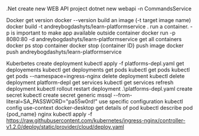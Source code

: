 .Net
    create new WEB API project
        dotnet new webapi -n CommandsService
        
Docker
    get version
        docker --version
    build an image (-t target image name)
        docker build -t andreybogdashyts/learn-platformservice .
    run a container. -p is important to make app available outside container
        docker run -p 8080:80 -d andreybogdashyts/learn-platformservice
    get all containers
        docker ps
    stop container
        docker stop {container ID}
    push image
        docker push andreybogdashyts/learn-platformservice

Kuberbetes
    create deployment
        kubectl apply -f platforms-depl.yaml
    get deployements
        kubectl get deployments
    get pods
        kubectl get pods
        kubectl get pods --namespace=ingress-nginx
    delete deployment
        kubectl delete deployment platform-depl
    get services
        kubectl get services
    refresh deployment
        kubectl rollout restart deployment .\platforms-depl.yaml
    create secret
        kubectl create secret generic mssql --from-literal=SA_PASSWORD="pa55w0rd!"
    use specific configuration
        kubectl config use-context docker-desktop
    get details of pod
        kubectl describe pod {pod_name}
    nginx
        kubectl apply -f https://raw.githubusercontent.com/kubernetes/ingress-nginx/controller-v1.2.0/deploy/static/provider/cloud/deploy.yaml
